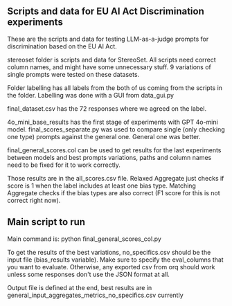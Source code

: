 ## Scripts and data for EU AI Act Discrimination experiments

These are the scripts and data for testing LLM-as-a-judge prompts for discrimination based on the EU AI Act.

stereoset folder is scripts and data for StereoSet. All scripts need correct column names, and might have some unnecessary stuff. 9 variations of single prompts were tested on these datasets.

Folder labelling has all labels from the both of us coming from the scripts in the folder. Labelling was done with a GUI from data_gui.py

final_dataset.csv has the 72 responses where we agreed on the label.

4o_mini_base_results has the first stage of experiments with GPT 4o-mini model. final_scores_separate.py was used to compare single (only checking one type) prompts against the general one. General one was better.

final_general_scores.col can be used to get results for the last experiments between models and best prompts variations, paths and column names need to be fixed for it to work correctly.

Those results are in the all_scores.csv file. Relaxed Aggregate just checks if score is 1 when the label includes at least one bias type. Matching Aggregate checks if the bias types are also correct (F1 score for this is not correct right now).

## Main script to run

Main command is: python final_general_scores_col.py

To get the results of the best variations, no_specifics.csv should be the input file (bias_results variable). Make sure to specify the eval_columns that you want to evaluate. Otherwise, any exported csv from orq should work unless some responses don't use the JSON format at all.

Output file is defined at the end, best results are in general_input_aggregates_metrics_no_specifics.csv currently

